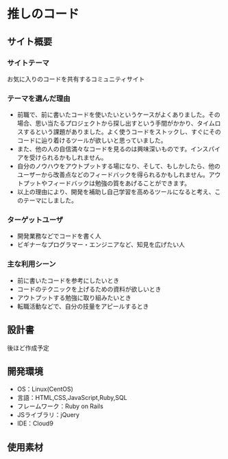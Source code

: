 # 推しのコード
<!--​READMEを作成する際は、項目内の【補足説明】は削除して完成させてください。-->

## サイト概要
### サイトテーマ
お気に入りのコードを共有するコミュニティサイト
​
### テーマを選んだ理由
- 前職で、前に書いたコードを使いたいというケースがよくありました。その場合、思い当たるプロジェクトから探し出すという手間がかかり、タイムロスするという課題がありました。よく使うコードをストックし、すぐにそのコードに辿り着けるツールが欲しいと思っていました。
- また、他の人の自信満々なコードを見るのは興味深いものです。インスパイアを受けられるかもしれません。
- 自分のノウハウをアウトプットする場になり、そして、もしかしたら、他のユーザーから改善点などのフィードバックを得られるかもしれません。アウトプットやフィードバックは勉強の質をあげることができます。
- 以上の理由により、開発を補助し自己学習を高めるツールになると考え、このテーマにしました。
​
### ターゲットユーザ
- 開発業務などでコードを書く人
- ビギナーなプログラマー・エンジニアなど、知見を広げたい人
​
### 主な利用シーン
- 前に書いたコードを参考にしたいとき
- コードのテクニックを上げるための資料が欲しいとき
- アウトプットする勉強に取り組みたいとき
- 転職活動などで、自分の技量をアピールするとき
​
## 設計書
後ほど作成予定
​
## 開発環境
- OS：Linux(CentOS)
- 言語：HTML,CSS,JavaScript,Ruby,SQL
- フレームワーク：Ruby on Rails
- JSライブラリ：jQuery
- IDE：Cloud9
​
## 使用素材
<!-- - 外部サービスの画像素材・音声素材を使用した場合は、必ずサービス名とURLを明記してください。 -->
<!-- - アプリケーションの実装に使用したgem/bootstrapのリファレンスなどの記載は不要です。 -->
<!-- - 使用しない場合は、使用素材の項目をREADMEから削除してください。 -->
<!-- - 架空の団体・題材を前提にポートフォリオを制作する場合、下記のテンプレートを当項目内に記載しましょう。 -->
<!-- 【テンプレート】 -->
<!-- 著作権を考慮し、架空のデータを扱う予定です。 -->
<!-- なお今後、実在するデータを利用する際には、事前に著作権保持者と契約を結んだ上で利用します。 -->